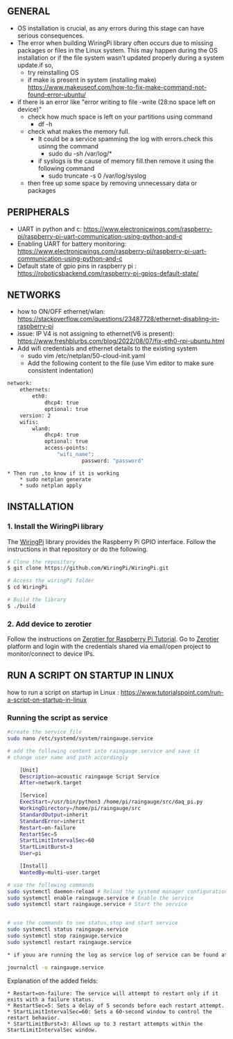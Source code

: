 ## GENERAL
* OS installation is crucial, as any errors during this stage can have serious consequences.
* The error when building WiringPi library often occurs due to missing packages or files in the Linux system. This may happen during the OS installation or if the file system wasn’t updated properly during a system update.if so,
    * try reinstalling OS
    * if make is present in system (installing make)
        https://www.makeuseof.com/how-to-fix-make-command-not-found-error-ubuntu/
* if there is an error like "error writing to file -write (28:no space left on device)"
    * check how much space is left on your partitions using command
        * df -h
    * check what makes the memory full.
        * It could be a service spamming the log with errors.check this usinng the command
            * sudo du -sh /var/log/*
        * if syslogs is the cause of memory fill.then remove it using the following command
            * sudo truncate -s 0 /var/log/syslog
    * then free up some space by removing unnecessary data or packages       

## PERIPHERALS
* UART in python and c: https://www.electronicwings.com/raspberry-pi/raspberry-pi-uart-communication-using-python-and-c
* Enabling UART for battery monitoring: https://www.electronicwings.com/raspberry-pi/raspberry-pi-uart-communication-using-python-and-c        
* Default state of gpio pins in raspberry pi : https://roboticsbackend.com/raspberry-pi-gpios-default-state/

## NETWORKS
* how to ON/OFF ethernet/wlan: https://stackoverflow.com/questions/23487728/ethernet-disabling-in-raspberry-pi
* issue: IP V4 is not assigning to ethernet(V6 is present): https://www.freshblurbs.com/blog/2022/08/07/fix-eth0-rpi-ubuntu.html
* Add wifi credentials and ethernet details to the existing system
    * sudo vim  /etc/netplan/50-cloud-init.yaml
    * Add the following content to the file (use Vim editor to make sure consistent indentation)
``` bash
network:
    ethernets:
        eth0:
            dhcp4: true
            optional: true
    version: 2
    wifis:
        wlan0:
            dhcp4: true
            optional: true
            access-points:
                "wifi_name":
                        password: "password"

 ``` 	

    * Then run ,to know if it is working
	    * sudo netplan generate
        * sudo netplan apply	

## INSTALLATION
### 1. Install the WiringPi library 

The [WiringPi](https://github.com/WiringPi/WiringPi) library provides the Raspberry Pi GPIO interface. Follow the instructions in that repository or do the following.

```bash
# Clone the repository 
$ git clone https://github.com/WiringPi/WiringPi.git 

# Access the wiringPi folder 
$ cd WiringPi 

# Build the library
$ ./build 
```

### 2. Add device to zerotier
Follow the instructions on [Zerotier for Raspberry Pi Tutorial](https://pimylifeup.com/raspberry-pi-zerotier/). Go to  [Zerotier](https://my.zerotier.com/) platform and login with the credentials shared via email/open project to monitor/connect to device IPs. 

## RUN A SCRIPT ON STARTUP IN LINUX
how to run a script on startup in Linux : https://www.tutorialspoint.com/run-a-script-on-startup-in-linux
### Running the script as service

```bash
#create the service file
sudo nano /etc/systemd/system/raingauge.service

# add the following content into raingauge.service and save it
# change user name and path accordingly

    [Unit]
    Description=acoustic raingauge Script Service
    After=network.target

    [Service]
    ExecStart=/usr/bin/python3 /home/pi/raingauge/src/daq_pi.py
    WorkingDirectory=/home/pi/raingauge/src
    StandardOutput=inherit
    StandardError=inherit
    Restart=on-failure
    RestartSec=5
    StartLimitIntervalSec=60
    StartLimitBurst=3
    User=pi

    [Install]
    WantedBy=multi-user.target

# use the following commands
sudo systemctl daemon-reload # Reload the systemd manager configuration to recognize the new service
sudo systemctl enable raingauge.service # Enable the service
sudo systemctl start raingauge.service # Start the service


# use the commands to see status,stop and start service
sudo systemctl status raingauge.service
sudo systemctl stop raingauge.service
sudo systemctl restart raingauge.service

* if youu are running the log as service log of service can be found at /var/log/journal

journalctl -u raingauge.service

```
Explanation of the added fields:

    * Restart=on-failure: The service will attempt to restart only if it exits with a failure status.
    * RestartSec=5: Sets a delay of 5 seconds before each restart attempt.
    * StartLimitIntervalSec=60: Sets a 60-second window to control the restart behavior.
    * StartLimitBurst=3: Allows up to 3 restart attempts within the StartLimitIntervalSec window.